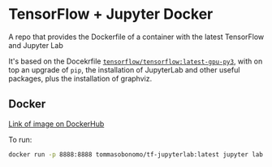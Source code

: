 # TensorFlow + Jupyter Docker
A repo that provides the Dockerfile of a container with the latest TensorFlow and Jupyter Lab

It's based on the Docekrfile [`tensorflow/tensorflow:latest-gpu-py3`](https://hub.docker.com/layers/tensorflow/tensorflow/latest-gpu-py3/images/sha256-1010e051dde4a9b62532a80f4a9a619013eafc78491542d5ef5da796cc2697ae?context=explore),
with on top an upgrade of `pip`, the installation of JupyterLab and other useful packages, plus the installation of graphviz.

## Docker

[Link of image on DockerHub](https://hub.docker.com/repository/docker/tommasobonomo/tf-jupyterlab)

To run:
```bash
docker run -p 8888:8888 tommasobonomo/tf-jupyterlab:latest jupyter lab --allow-root --ip=0.0.0.0  
```

